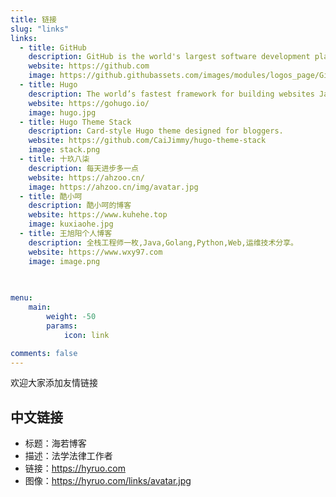 ```yaml
---
title: 链接
slug: "links"
links:
  - title: GitHub
    description: GitHub is the world's largest software development platform.
    website: https://github.com
    image: https://github.githubassets.com/images/modules/logos_page/GitHub-Mark.png
  - title: Hugo
    description: The world’s fastest framework for building websites JavaScript.
    website: https://gohugo.io/
    image: hugo.jpg
  - title: Hugo Theme Stack
    description: Card-style Hugo theme designed for bloggers.
    website: https://github.com/CaiJimmy/hugo-theme-stack
    image: stack.png
  - title: 十玖八柒
    description: 每天进步多一点
    website: https://ahzoo.cn/
    image: https://ahzoo.cn/img/avatar.jpg
  - title: 酷小呵
    description: 酷小呵的博客
    website: https://www.kuhehe.top
    image: kuxiaohe.jpg
  - title: 王旭阳个人博客
    description: 全栈工程师一枚,Java,Golang,Python,Web,运维技术分享。
    website: https://www.wxy97.com
    image: image.png
    

        
menu:
    main: 
        weight: -50
        params:
            icon: link

comments: false
---
```


欢迎大家添加友情链接

## 中文链接

* 标题：海若博客
* 描述：法学法律工作者
* 链接：https://hyruo.com
* 图像：https://hyruo.com/links/avatar.jpg

